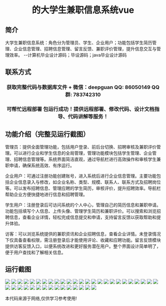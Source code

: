 <p><h1 align="center">的大学生兼职信息系统vue</h1></p>

## 简介
大学生兼职信息系统：角色分为管理员、学生、企业用户；功能包括学生简历管理、企业信息管理、招聘信息管理、留言反馈、兼职评价管理，提升信息交互与管理效率。    --计算机毕业设计源码；毕设源码；java毕业设计源码


## 联系方式
<p><h3 align="center">获取完整代码与数据库文件 + 微信：deepguan QQ: 86050149 QQ群: 783742310</h3></p>
<p><h3 align="center">可帮忙远程部署 包运行成功！提供远程部署、修改代码、设计文档指导、代码讲解等服务！</h3></p>

## 功能介绍（完整见运行截图）
管理员：提供全面管理功能，包括用户登录、前后台切换、招聘审核及兼职评价管理。可以进行企业和学生信息的全局管理，管理功能模块包括学生管理、企业管理、招聘信息管理等。系统界面简洁直观，通过导航栏进行高效操作和审核学生兼职申请，确保系统高效、有序运行。

企业用户：可通过注册功能创建账号，进入系统后进行企业信息管理。主要功能包括企业信息录入与修改，如企业名称、类型、规模、联系人、联系方式及招聘岗位等。可以发布招聘信息、管理应聘的学生简历，审核评价，提升招聘效率。导航栏帮助企业方便快捷地进行信息和招聘管理。

学生用户：注册登录后可访问系统的个人中心，管理自己的简历信息和兼职申请。功能包括填写个人信息、上传头像、管理学生简历和兼职评价。可以搜索和浏览招聘信息，查看企业详情，轻松完成信息提交和申请，支持留言反馈以获取帮助和提升体验。

访客：可以浏览系统提供的兼职资讯和企业招聘信息，查看企业详情。未登录情况下仅具备查看权限，需注册登录后才能使用评论、收藏和应聘功能。留言反馈模块提供访客反馈入口，以便系统改进和更好服务潜在用户。整个界面设计简单明了，便于用户查找和了解相关信息。


## 运行截图
![](https://bs-1329754181.cos.ap-shanghai.myqcloud.com/ssm/CollegeStudentPartTimeJobInformationSystem/img/001.jpg)
![](https://bs-1329754181.cos.ap-shanghai.myqcloud.com/ssm/CollegeStudentPartTimeJobInformationSystem/img/002.jpg)
![](https://bs-1329754181.cos.ap-shanghai.myqcloud.com/ssm/CollegeStudentPartTimeJobInformationSystem/img/003.jpg)
![](https://bs-1329754181.cos.ap-shanghai.myqcloud.com/ssm/CollegeStudentPartTimeJobInformationSystem/img/004.jpg)
![](https://bs-1329754181.cos.ap-shanghai.myqcloud.com/ssm/CollegeStudentPartTimeJobInformationSystem/img/005.jpg)
![](https://bs-1329754181.cos.ap-shanghai.myqcloud.com/ssm/CollegeStudentPartTimeJobInformationSystem/img/006.jpg)
![](https://bs-1329754181.cos.ap-shanghai.myqcloud.com/ssm/CollegeStudentPartTimeJobInformationSystem/img/007.jpg)
![](https://bs-1329754181.cos.ap-shanghai.myqcloud.com/ssm/CollegeStudentPartTimeJobInformationSystem/img/008.jpg)
![](https://bs-1329754181.cos.ap-shanghai.myqcloud.com/ssm/CollegeStudentPartTimeJobInformationSystem/img/009.jpg)
![](https://bs-1329754181.cos.ap-shanghai.myqcloud.com/ssm/CollegeStudentPartTimeJobInformationSystem/img/010.jpg)
![](https://bs-1329754181.cos.ap-shanghai.myqcloud.com/ssm/CollegeStudentPartTimeJobInformationSystem/img/011.jpg)
![](https://bs-1329754181.cos.ap-shanghai.myqcloud.com/ssm/CollegeStudentPartTimeJobInformationSystem/img/012.jpg)
![](https://bs-1329754181.cos.ap-shanghai.myqcloud.com/ssm/CollegeStudentPartTimeJobInformationSystem/img/013.jpg)
![](https://bs-1329754181.cos.ap-shanghai.myqcloud.com/ssm/CollegeStudentPartTimeJobInformationSystem/img/014.jpg)
![](https://bs-1329754181.cos.ap-shanghai.myqcloud.com/ssm/CollegeStudentPartTimeJobInformationSystem/img/015.jpg)
![](https://bs-1329754181.cos.ap-shanghai.myqcloud.com/ssm/CollegeStudentPartTimeJobInformationSystem/img/016.jpg)
![](https://bs-1329754181.cos.ap-shanghai.myqcloud.com/ssm/CollegeStudentPartTimeJobInformationSystem/img/017.jpg)
![](https://bs-1329754181.cos.ap-shanghai.myqcloud.com/ssm/CollegeStudentPartTimeJobInformationSystem/img/018.jpg)
![](https://bs-1329754181.cos.ap-shanghai.myqcloud.com/ssm/CollegeStudentPartTimeJobInformationSystem/img/019.jpg)
![](https://bs-1329754181.cos.ap-shanghai.myqcloud.com/ssm/CollegeStudentPartTimeJobInformationSystem/img/020.jpg)
![](https://bs-1329754181.cos.ap-shanghai.myqcloud.com/ssm/CollegeStudentPartTimeJobInformationSystem/img/021.jpg)
![](https://bs-1329754181.cos.ap-shanghai.myqcloud.com/ssm/CollegeStudentPartTimeJobInformationSystem/img/022.jpg)
![](https://bs-1329754181.cos.ap-shanghai.myqcloud.com/ssm/CollegeStudentPartTimeJobInformationSystem/img/023.jpg)
![](https://bs-1329754181.cos.ap-shanghai.myqcloud.com/ssm/CollegeStudentPartTimeJobInformationSystem/img/024.jpg)
![](https://bs-1329754181.cos.ap-shanghai.myqcloud.com/ssm/CollegeStudentPartTimeJobInformationSystem/img/025.jpg)
![](https://bs-1329754181.cos.ap-shanghai.myqcloud.com/ssm/CollegeStudentPartTimeJobInformationSystem/img/026.jpg)
![](https://bs-1329754181.cos.ap-shanghai.myqcloud.com/ssm/CollegeStudentPartTimeJobInformationSystem/img/027.jpg)
![](https://bs-1329754181.cos.ap-shanghai.myqcloud.com/ssm/CollegeStudentPartTimeJobInformationSystem/img/028.jpg)
![](https://bs-1329754181.cos.ap-shanghai.myqcloud.com/ssm/CollegeStudentPartTimeJobInformationSystem/img/029.jpg)
![](https://bs-1329754181.cos.ap-shanghai.myqcloud.com/ssm/CollegeStudentPartTimeJobInformationSystem/img/030.jpg)
![](https://bs-1329754181.cos.ap-shanghai.myqcloud.com/ssm/CollegeStudentPartTimeJobInformationSystem/img/031.jpg)
![](https://bs-1329754181.cos.ap-shanghai.myqcloud.com/ssm/CollegeStudentPartTimeJobInformationSystem/img/032.jpg)
![](https://bs-1329754181.cos.ap-shanghai.myqcloud.com/ssm/CollegeStudentPartTimeJobInformationSystem/img/033.jpg)
![](https://bs-1329754181.cos.ap-shanghai.myqcloud.com/ssm/CollegeStudentPartTimeJobInformationSystem/img/034.jpg)
![](https://bs-1329754181.cos.ap-shanghai.myqcloud.com/ssm/CollegeStudentPartTimeJobInformationSystem/img/035.jpg)
![](https://bs-1329754181.cos.ap-shanghai.myqcloud.com/ssm/CollegeStudentPartTimeJobInformationSystem/img/036.jpg)
![](https://bs-1329754181.cos.ap-shanghai.myqcloud.com/ssm/CollegeStudentPartTimeJobInformationSystem/img/037.jpg)
![](https://bs-1329754181.cos.ap-shanghai.myqcloud.com/ssm/CollegeStudentPartTimeJobInformationSystem/img/038.jpg)
![](https://bs-1329754181.cos.ap-shanghai.myqcloud.com/ssm/CollegeStudentPartTimeJobInformationSystem/img/039.jpg)
![](https://bs-1329754181.cos.ap-shanghai.myqcloud.com/ssm/CollegeStudentPartTimeJobInformationSystem/img/040.jpg)

<p>本代码来源于网络,仅供学习参考使用!</p>
